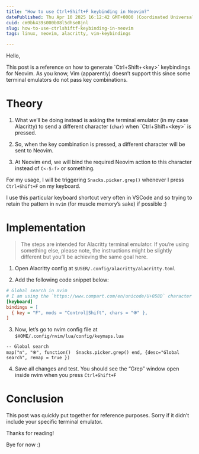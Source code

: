 ```yaml
---
title: "How to use Ctrl+Shift+F keybinding in Neovim?"
datePublished: Thu Apr 10 2025 16:12:42 GMT+0000 (Coordinated Universal Time)
cuid: cm9bk439s000b08l5dhse8jnl
slug: how-to-use-ctrlshiftf-keybinding-in-neovim
tags: linux, neovim, alacritty, vim-keybindings

---
```


Hello,

This post is a reference on how to generate \`Ctrl+Shift+&lt;key&gt;\` keybindings for Neovim. As you know, Vim (apparently) doesn’t support this since some terminal emulators do not pass key combinations.

# Theory

1. What we’ll be doing instead is asking the terminal emulator (in my case Alacritty) to send a different character (`char`) when \`Ctrl+Shift+&lt;key&gt;\` is pressed.
    
2. So, when the key combination is pressed, a different character will be sent to Neovim.
    
3. At Neovim end, we will bind the required Neovim action to this character instead of `C<-S-f>` or something.
    

For my usage, I will be triggering `Snacks.picker.grep()` whenever I press `Ctrl+Shift+F` on my keyboard.  
  
I use this particular keyboard shortcut very often in VSCode and so trying to retain the pattern in `nvim` (for muscle memory’s sake) if possible :)

# Implementation

> The steps are intended for Alacritty terminal emulator. If you’re using something else, please note, the instructions might be slightly different but you’ll be achieving the same goal here.

1. Open Alacritty config at `$USER/.config/alacritty/alacritty.toml`
    
2. Add the following code snippet below:
    

```ini
# Global search in nvim
# I am using the `https://www.compart.com/en/unicode/U+058D` character as the replacement.
[keyboard]
bindings = [
  { key = "F", mods = "Control|Shift", chars = "֍" },
]
```

3. Now, let’s go to nvim config file at `$HOME/.config/nvim/lua/config/keymaps.lua`
    

```plaintext
-- Global search
map("n", "֍", function()  Snacks.picker.grep() end, {desc="Global search", remap = true })
```

4. Save all changes and test. You should see the “Grep” window open inside nvim when you press `Ctrl+Shift+F`
    

# Conclusion

This post was quickly put together for reference purposes. Sorry if it didn’t include your specific terminal emulator.

Thanks for reading!

Bye for now :)
